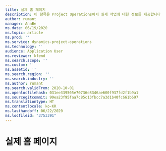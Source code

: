 ```yaml
---
title: 실제 홈 페이지
description: 이 항목은 Project Operations에서 실제 작업에 대한 정보를 제공합니다.
author: rumant
manager: AnnBe
ms.date: 06/19/2020
ms.topic: article
ms.prod: ''
ms.service: dynamics-project-operations
ms.technology: ''
audience: Application User
ms.reviewer: kfend
ms.search.scope: ''
ms.custom: ''
ms.assetid: ''
ms.search.region: ''
ms.search.industry: ''
ms.author: rumant
ms.search.validFrom: 2020-10-01
ms.openlocfilehash: 031ee339505e70736e8346ae600f937fd2f1b9a1
ms.sourcegitcommit: 99ea23f95faa7c85c13fbcc7a3d1b40fc661b697
ms.translationtype: HT
ms.contentlocale: ko-KR
ms.lasthandoff: 06/22/2020
ms.locfileid: "3753391"
---
```

# <a name="actuals-home-page"></a>실제 홈 페이지

